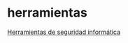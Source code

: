 # herramientas

[Herramientas de seguridad informática](https://github.com/SR2A/herramientas/blob/main/tools.md)
